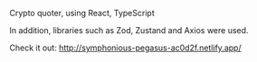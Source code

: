 Crypto quoter, using React, TypeScript

In addition, libraries such as Zod, Zustand and Axios were used.

Check it out: http://symphonious-pegasus-ac0d2f.netlify.app/
